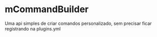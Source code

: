 # mCommandBuilder
Uma api simples de criar comandos personalizado, sem precisar ficar registrando na plugins.yml
